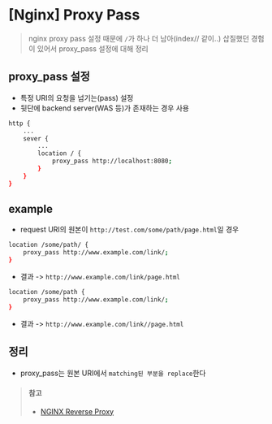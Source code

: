 # [Nginx] Proxy Pass
> nginx proxy pass 설정 때문에 `/`가 하나 더 남아(index// 같이..) 삽질했던 경험이 있어서 proxy_pass 설정에 대해 정리


## proxy_pass 설정
* 특정 URI의 요청을 넘기는(pass) 설정
* 뒷단에 backend server(WAS 등)가 존재하는 경우 사용

```sh
http {
    ...
	sever {
        ...
		location / {
			proxy_pass http://localhost:8080;
		}
	}
}
```

## example
* request URI의 원본이 `http://test.com/some/path/page.html`일 경우
```sh
location /some/path/ {
	proxy_pass http://www.example.com/link/;
}
```
* 결과 -> `http://www.example.com/link/page.html`
 
```sh
location /some/path {
	proxy_pass http://www.example.com/link/;
}
```
* 결과 -> `http://www.example.com/link//page.html`


## 정리
* proxy_pass는 원본 URI에서 `matching된 부분을 replace`한다


> #### 참고
> * [NGINX Reverse Proxy](https://docs.nginx.com/nginx/admin-guide/web-server/reverse-proxy/)

